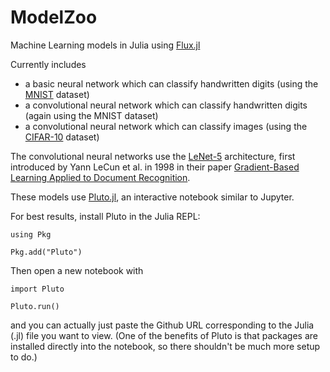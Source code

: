 # ModelZoo
Machine Learning models in Julia using [Flux.jl](https://fluxml.ai/Flux.jl/stable/)

Currently includes 
- a basic neural network which can classify handwritten digits (using the [MNIST](https://deepai.org/dataset/mnist) dataset)
- a convolutional neural network which can classify handwritten digits (again using the MNIST dataset)
- a convolutional neural network which can classify images (using the [CIFAR-10](https://deepai.org/dataset/cifar) dataset)

The convolutional neural networks use the [LeNet-5](https://towardsdatascience.com/understanding-and-implementing-lenet-5-cnn-architecture-deep-learning-a2d531ebc342) architecture, first introduced by Yann LeCun et al. in 1998 in their paper [Gradient-Based Learning Applied to Document Recognition](http://vision.stanford.edu/cs598_spring07/papers/Lecun98.pdf).

These models use [Pluto.jl](https://plutojl.org/), an interactive notebook similar to Jupyter.

For best results, install Pluto in the Julia REPL:

```using Pkg```

```Pkg.add("Pluto")```

Then open a new notebook with

```import Pluto```

```Pluto.run()```

and you can actually just paste the Github URL corresponding to the Julia (.jl) file you want to view. (One of the benefits of Pluto is that packages are installed directly into the notebook, so there shouldn't be much more setup to do.)
